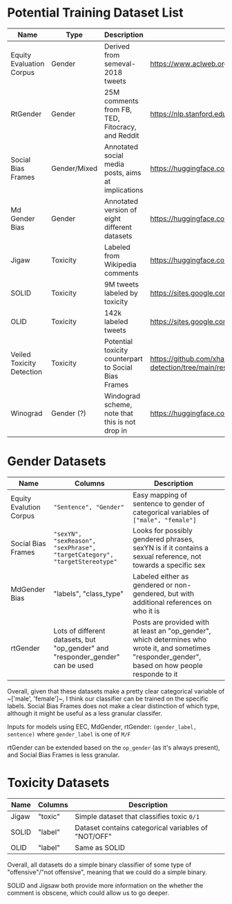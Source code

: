Potential Training Dataset List
===========
| Name                      | Type         | Description                                          | Link                                                                    | License       |
|---------------------------|--------------|------------------------------------------------------|-------------------------------------------------------------------------|---------------|
| Equity Evaluation Corpus  | Gender       | Derived from semeval-2018 tweets                     | https://www.aclweb.org/anthology/S18-2005.pdf                           | ?             |
| RtGender                  | Gender       | 25M comments from FB, TED, Fitocracy, and Reddit     | https://nlp.stanford.edu/robvoigt/rtgender/                             | Research Only |
| Social Bias Frames        | Gender/Mixed | Annotated social media posts, aims at implications   | https://huggingface.co/datasets/social_bias_frames                      | cc-by-4.0     |
| Md Gender Bias            | Gender       | Annotated version of eight different datasets        | https://huggingface.co/datasets/md_gender_bias                          | mit           |
| Jigaw                     | Toxicity     | Labeled from Wikipedia comments                      | https://huggingface.co/datasets/jigsaw_toxicity_pred                    | cc0-1.0       |
| SOLID                     | Toxicity     | 9M tweets labeled by toxicity                        | https://sites.google.com/site/offensevalsharedtask/solid                | ?             |
| OLID                      | Toxicity     | 142k labeled tweets                                  | https://sites.google.com/site/offensevalsharedtask/olid                 | ?             |
| Veiled Toxicity Detection | Toxicity     | Potential toxicity counterpart to Social Bias Frames | https://github.com/xhan77/veiled-toxicity-detection/tree/main/resources | ?             |
| Winograd                  | Gender (?)   | Windograd scheme, note that this is not drop in      | https://huggingface.co/datasets/wino_bias                               | mit           |


Gender Datasets
=====================
| Name                    | Columns                                                                        | Description                                                                                                                                          |   |
|-------------------------|--------------------------------------------------------------------------------|------------------------------------------------------------------------------------------------------------------------------------------------------|---|
| Equity Evalution Corpus | `"Sentence", "Gender"`                                                         | Easy mapping of sentence to gender of categorical variables of `["male", "female"]`                                                                  |   |
| Social Bias Frames      | `"sexYN", "sexReason", "sexPhrase", "targetCategory", "targetStereotype"`      | Looks for possibly gendered phrases, sexYN is if it contains a sexual reference, not towards a specific sex                                          |   |
| MdGender Bias           | "labels", "class_type"                                                         | Labeled either as gendered or non-gendered, but with additional references on who it is                                                              |   |
| rtGender                | Lots of different datasets, but "op_gender" and "responder_gender" can be used | Posts are provided with at least an "op_gender", which determines who wrote it, and sometimes "responder_gender", based on how people responde to it |   |

Overall, given that these datasets make a pretty clear categorical variable of ~['male', 'female']~, I think our classifier can be trained on the specific labels. Social Bias Frames does not make a clear distinction of which type, although it might be useful as a less granular classifer.

Inputs for models using EEC, MdGender, rtGender: `(gender_label, sentence)` where `gender_label` is one of `M/F`

rtGender can be extended based on the `op_gender` (as it's always present), and Social Bias Frames is less granular.



Toxicity Datasets
======================
| Name  | Columns | Description                                         |
|-------|---------|-----------------------------------------------------|
| Jigaw | "toxic" | Simple dataset that classifies toxic `0/1`          |
| SOLID | "label" | Dataset contains categorical variables of "NOT/OFF" |
| OLID  | "label" | Same as SOLID                                       |

Overall, all datasets do a simple binary classifier of some type of "offensive"/"not offensive", meaning that we could do a simple binary.

SOLID and Jigsaw both provide more information on the whether the comment is obscene, which could allow us to go deeper.

